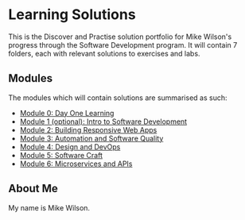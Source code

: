 # Learning Solutions
This is the Discover and Practise solution portfolio for Mike Wilson's progress through the Software Development program. It will contain 7 folders, each with relevant solutions to exercises and labs.
 
## Modules
The modules which will contain solutions are summarised as such:

- [Module 0: Day One Learning](./DayOneLearning)
- [Module 1 (optional): Intro to Software Development](./Module1)
- [Module 2: Building Responsive Web Apps](./Module2)
- [Module 3: Automation and Software Quality](./Module3)
- [Module 4: Design and DevOps](./Module4)
- [Module 5: Software Craft](./Module5)
- [Module 6: Microservices and APIs](./Module6) 
  
## About Me
My name is Mike Wilson.
